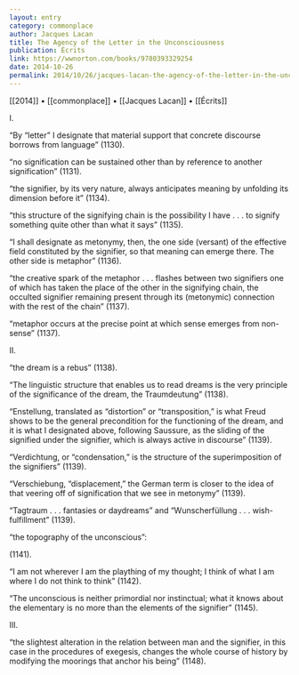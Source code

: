 ```yaml
---
layout: entry
category: commonplace
author: Jacques Lacan
title: The Agency of the Letter in the Unconsciousness
publication: Écrits
link: https://wwnorton.com/books/9780393329254
date: 2014-10-26
permalink: 2014/10/26/jacques-lacan-the-agency-of-the-letter-in-the-unconscious
---
```


[[2014]] • [[commonplace]] • [[Jacques Lacan]] • [[Écrits]]

I.

“By “letter” I designate that material support that concrete discourse borrows from language” (1130). 

“no signification can be sustained other than by reference to another signification” (1131).

“the signifier, by its very nature, always anticipates meaning by unfolding its dimension before it” (1134).

“this structure of the signifying chain is the possibility I have . . . to signify something quite other than what it says” (1135).

“I shall designate as metonymy, then, the one side (versant) of the effective field constituted by the signifier, so that meaning can emerge there. The other side is metaphor” (1136).

“the creative spark of the metaphor . . . flashes between two signifiers one of which has taken the place of the other in the signifying chain, the occulted signifier remaining present through its (metonymic) connection with the rest of the chain” (1137).

“metaphor occurs at the precise point at which sense emerges from non-sense” (1137).


II.

“the dream is a rebus” (1138).

“The linguistic structure that enables us to read dreams is the very principle of the significance of the dream, the Traumdeutung” (1138).

“Enstellung, translated as “distortion” or “transposition,” is what Freud shows to be the general precondition for the functioning of the dream, and it is what I designated above, following Saussure, as the sliding of the signified under the signifier, which is always active in discourse” (1139).

“Verdichtung, or “condensation,” is the structure of the superimposition of the signifiers” (1139).

“Verschiebung, “displacement,” the German term is closer to the idea of that veering off of signification that we see in metonymy” (1139).

“Tagtraum . . . fantasies or daydreams” and “Wunscherfüllung . . . wish-fulfillment” (1139).

“the topography of the unconscious”: 

(1141).

“I am not wherever I am the plaything of my thought; I think of what I am where I do not think to think” (1142).

“The unconscious is neither primordial nor instinctual; what it knows about the elementary is no more than the elements of the signifier” (1145).


III.

“the slightest alteration in the relation between man and the signifier, in this case in the procedures of exegesis, changes the whole course of history by modifying the moorings that anchor his being” (1148).

